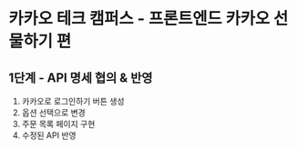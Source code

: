 # 카카오 테크 캠퍼스 - 프론트엔드 카카오 선물하기 편

## 1단계 - API 명세 협의 & 반영
1. 카카오로 로그인하기 버튼 생성
2. 옵션 선택으로 변경
3. 주문 목록 페이지 구현
4. 수정된 API 반영